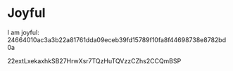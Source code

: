 # Joyful

I am joyful: 24664010ac3a3b22a81761dda09eceb39fd15789f10fa8f44698738e8782bd0a


22extLxekaxhkSB27HrwXsr7TQzHuTQVzzCZhs2CCQmBSP